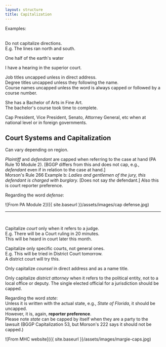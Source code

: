 ```yaml
---
layout: structure
title: Capitalization
---
```

Examples:  
<br>  

Do not capitalize directions.  
E.g. The lines ran north and south.  

One half of the earth's water  

I have a hearing in the superior court.  

Job titles uncapped unless in direct address.  
Degree titles uncapped unless they following the name.  
Course names uncapped unless the word is always capped or followed by a course number.  

She has a Bachelor of Arts in Fine Art.  
The bachelor's course took time to complete.  

Cap President, Vice President, Senato, Attorney General, etc when at national level or in foreign governments.  


## Court Systems and Capitalization  
Can vary depending on region.  


*Plaintiff* and *defendant* are capped when referring to the case at hand (PA Rule 10 Module 2). [BGGP differs from this and does not cap, e.g., *defendant* even if in relation to the case at hand.]  
Morson's Rule 266 Example b: *Ladies and gentlemen of the jury, this defendant is charged with burglary.* [Does not say *the* defendant.]
Also this is court reporter preference.  

Regarding the word *defense*:

![From PA Module 2]({{ site.baseurl }}/assets/images/cap defense.jpg)  

---   

<br/> 

Capitalize *court* only when it refers to a judge.  
E.g. There will be a Court ruling in 20 minutes.  
This will be heard in court later this month.  

Capitalize only specific courts, not general ones.  
E.g. This will be tried in District Court tomorrow.  
A district court will try this.  

Only capitalize *counsel* in direct address and as a name title.  

Only capitalize *district attorney*  when it refers to the political entity, not to a local office or deputy. The single elected official for a jurisdiction should be capped.  

Regarding the word *state*:  
Unless it is written with the actual state, e.g., *State of Florida*, it should be uncapped.  
However, it is, again, **reporter preference**.  
Please note *state* can be capped by itself when they are a party to the lawsuit (BGGP Capitalization 53, but Morson's 222 says it should not be capped.)  

![From MHC website]({{ site.baseurl }}/assets/images/margie-caps.jpg)












